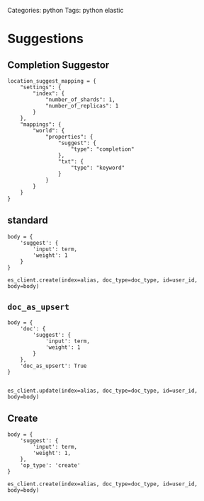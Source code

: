 Categories: python
Tags: python
      elastic

# Suggestions

## Completion Suggestor

	location_suggest_mapping = {
	    "settings": {
	        "index": {
	            "number_of_shards": 1,
	            "number_of_replicas": 1
	        }
	    },
	    "mappings": {
	        "world": {
	            "properties": {
	                "suggest": {
	                    "type": "completion"
	                },
	                "txt": {
	                    "type": "keyword"
	                }
	            }
	        }
	    }
	}

## standard

    body = {
        'suggest': {
            'input': term,
            'weight': 1
        }
    }

    es_client.create(index=alias, doc_type=doc_type, id=user_id, body=body)



## `doc_as_upsert`

    body = {
        'doc': {
            'suggest': {
                'input': term,
                'weight': 1
            }
        },
        'doc_as_upsert': True
    }


    es_client.update(index=alias, doc_type=doc_type, id=user_id, body=body)

## Create

    body = {
        'suggest': {
            'input': term,
            'weight': 1,
        },
        'op_type': 'create'
    }

    es_client.create(index=alias, doc_type=doc_type, id=user_id, body=body)
